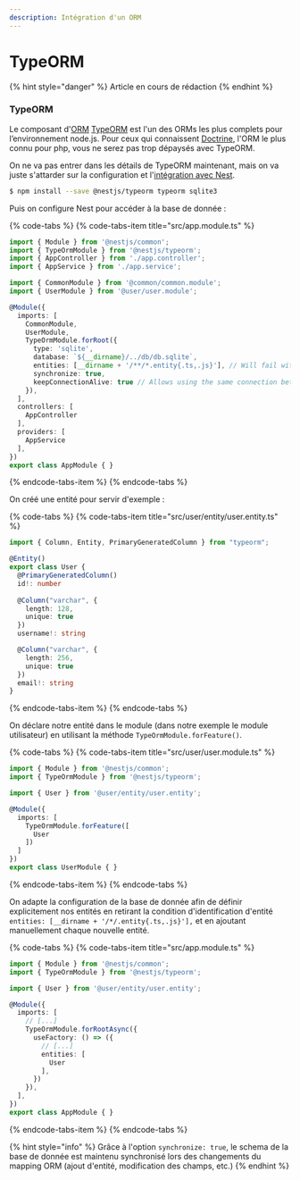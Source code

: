 ```yaml
---
description: Intégration d'un ORM
---
```


# TypeORM

{% hint style="danger" %}
Article en cours de rédaction
{% endhint %}

### TypeORM

Le composant d'[ORM](https://fr.wikipedia.org/wiki/Mapping_objet-relationnel) [TypeORM](http://typeorm.io) est l'un des ORMs les plus complets pour l’environnement node.js. Pour ceux qui connaissent [Doctrine](https://www.doctrine-project.org/projects/orm.html), l'ORM le plus connu pour php, vous ne serez pas trop dépaysés avec TypeORM.

On ne va pas entrer dans les détails de TypeORM maintenant, mais on va juste s'attarder sur la configuration et l'[intégration avec Nest](https://docs.nestjs.com/techniques/database).

```bash
$ npm install --save @nestjs/typeorm typeorm sqlite3
```

Puis on configure Nest pour accéder à la base de donnée :

{% code-tabs %}
{% code-tabs-item title="src/app.module.ts" %}
```typescript
import { Module } from '@nestjs/common';
import { TypeOrmModule } from '@nestjs/typeorm';
import { AppController } from './app.controller';
import { AppService } from './app.service';

import { CommonModule } from '@common/common.module';
import { UserModule } from '@user/user.module';

@Module({
  imports: [
    CommonModule,
    UserModule,
    TypeOrmModule.forRoot({
      type: 'sqlite',
      database: `${__dirname}/../db/db.sqlite`,
      entities: [__dirname + '/**/*.entity{.ts,.js}'], // Will fail with webpack
      synchronize: true,
      keepConnectionAlive: true // Allows using the same connection between reloads with webpack
    }),
  ],
  controllers: [
    AppController
  ],
  providers: [
    AppService
  ],
})
export class AppModule { }
```
{% endcode-tabs-item %}
{% endcode-tabs %}

On créé une entité pour servir d'exemple :

{% code-tabs %}
{% code-tabs-item title="src/user/entity/user.entity.ts" %}
```typescript
import { Column, Entity, PrimaryGeneratedColumn } from "typeorm";

@Entity()
export class User {
  @PrimaryGeneratedColumn()
  id!: number
  
  @Column("varchar", {
    length: 128,
    unique: true
  })
  username!: string

  @Column("varchar", {
    length: 256,
    unique: true
  })
  email!: string
}
```
{% endcode-tabs-item %}
{% endcode-tabs %}

On déclare notre entité dans le module \(dans notre exemple le module utilisateur\) en utilisant la méthode `TypeOrmModule.forFeature()`.

{% code-tabs %}
{% code-tabs-item title="src/user/user.module.ts" %}
```typescript
import { Module } from '@nestjs/common';
import { TypeOrmModule } from '@nestjs/typeorm';

import { User } from '@user/entity/user.entity';

@Module({
  imports: [
    TypeOrmModule.forFeature([
      User
    ])
  ]
})
export class UserModule { }
```
{% endcode-tabs-item %}
{% endcode-tabs %}

On adapte la configuration de la base de donnée afin de définir explicitement nos entités en retirant la condition d'identification d'entité `entities: [__dirname + '/*/.entity{.ts,.js}'],` et en ajoutant manuellement chaque nouvelle entité.

{% code-tabs %}
{% code-tabs-item title="src/app.module.ts" %}
```typescript
import { Module } from '@nestjs/common';
import { TypeOrmModule } from '@nestjs/typeorm';

import { User } from '@user/entity/user.entity';

@Module({
  imports: [
    // [...]
    TypeOrmModule.forRootAsync({
      useFactory: () => ({
        // [...]
        entities: [
          User
        ],
      })
    }),
  ],
})
export class AppModule { }
```
{% endcode-tabs-item %}
{% endcode-tabs %}

{% hint style="info" %}
Grâce à l'option `synchronize: true`, le schema de la base de donnée est maintenu synchronisé lors des changements du mapping ORM \(ajout d'entité, modification des champs, etc.\)
{% endhint %}

